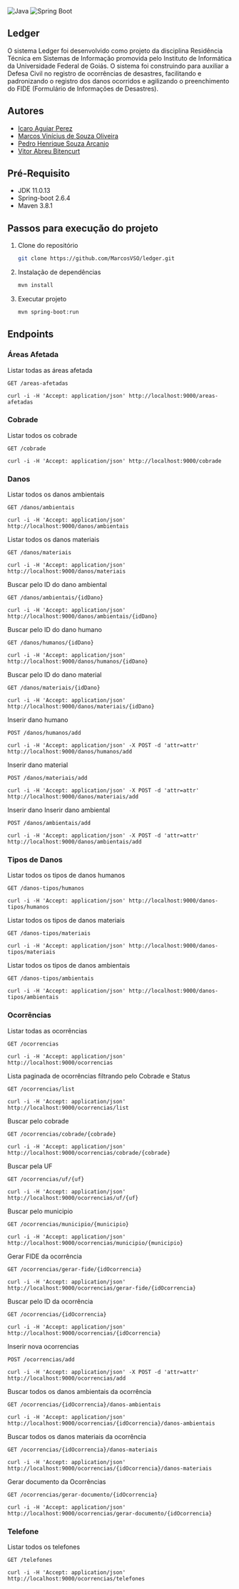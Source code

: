 ![Java](https://img.shields.io/badge/Java-ED8B00?style=for-the-badge&logo=java&logoColor=white) ![Spring Boot](https://img.shields.io/badge/Spring_Boot-F2F4F9?style=for-the-badge&logo=spring-boot)

## Ledger

O sistema Ledger foi desenvolvido como projeto da disciplina Residência Técnica em Sistemas de Informação promovida pelo Instituto de Informática da Universidade Federal de Goiás.
O sistema foi construindo para auxiliar a Defesa Civil no registro de ocorrências de desastres, facilitando e padronizando o registro dos danos ocorridos e agilizando o preenchimento do FIDE (Formulário de Informações de Desastres).

## Autores
- [Icaro Aguiar Perez](https://www.github.com/icaro1508)
- [Marcos Vinícius de Souza Oliveira](https://www.github.com/MarcosVSO)
- [Pedro Henrique Souza Arcanjo](https://www.github.com/pedrohsa1)
- [Vitor Abreu Bitencurt]()

## Pré-Requisito

* JDK 11.0.13
* Spring-boot 2.6.4
* Maven 3.8.1

## Passos para execução do projeto

1. Clone do repositório
   ```sh
   git clone https://github.com/MarcosVSO/ledger.git
   ```
2. Instalação de dependências
   ```sh
   mvn install
   ```
2. Executar projeto
   ```sh
   mvn spring-boot:run
   ```

## Endpoints

### Áreas Afetada

Listar todas as áreas afetada

`GET /areas-afetadas`

    curl -i -H 'Accept: application/json' http://localhost:9000/areas-afetadas

### Cobrade

Listar todos os cobrade

`GET /cobrade`

    curl -i -H 'Accept: application/json' http://localhost:9000/cobrade

### Danos

Listar todos os danos ambientais

`GET /danos/ambientais`

    curl -i -H 'Accept: application/json' http://localhost:9000/danos/ambientais

Listar todos os danos materiais

`GET /danos/materiais`

    curl -i -H 'Accept: application/json' http://localhost:9000/danos/materiais

Buscar pelo ID do dano ambiental

`GET /danos/ambientais/{idDano}`

    curl -i -H 'Accept: application/json' http://localhost:9000/danos/ambientais/{idDano}

Buscar pelo ID do dano humano

`GET /danos/humanos/{idDano}`

    curl -i -H 'Accept: application/json' http://localhost:9000/danos/humanos/{idDano}

Buscar pelo ID do dano material

`GET /danos/materiais/{idDano}`

    curl -i -H 'Accept: application/json' http://localhost:9000/danos/materiais/{idDano}

Inserir dano humano

`POST /danos/humanos/add`

    curl -i -H 'Accept: application/json' -X POST -d 'attr=attr' http://localhost:9000/danos/humanos/add

Inserir dano material

`POST /danos/materiais/add`

    curl -i -H 'Accept: application/json' -X POST -d 'attr=attr' http://localhost:9000/danos/materiais/add

Inserir dano Inserir dano ambiental

`POST /danos/ambientais/add`

    curl -i -H 'Accept: application/json' -X POST -d 'attr=attr' http://localhost:9000/danos/ambientais/add


### Tipos de Danos

Listar todos os tipos de danos humanos

`GET /danos-tipos/humanos`

    curl -i -H 'Accept: application/json' http://localhost:9000/danos-tipos/humanos

Listar todos os tipos de danos materiais

`GET /danos-tipos/materiais`

    curl -i -H 'Accept: application/json' http://localhost:9000/danos-tipos/materiais

Listar todos os tipos de danos ambientais

`GET /danos-tipos/ambientais`

    curl -i -H 'Accept: application/json' http://localhost:9000/danos-tipos/ambientais

### Ocorrências

Listar todas as ocorrências

`GET /ocorrencias`

    curl -i -H 'Accept: application/json' http://localhost:9000/ocorrencias

Lista paginada de ocorrências filtrando pelo Cobrade e Status

`GET /ocorrencias/list`

    curl -i -H 'Accept: application/json' http://localhost:9000/ocorrencias/list

Buscar pelo cobrade

`GET /ocorrencias/cobrade/{cobrade}`

    curl -i -H 'Accept: application/json' http://localhost:9000/ocorrencias/cobrade/{cobrade}

Buscar pela UF

`GET /ocorrencias/uf/{uf}`

    curl -i -H 'Accept: application/json' http://localhost:9000/ocorrencias/uf/{uf}

Buscar pelo municipio

`GET /ocorrencias/municipio/{municipio}`

	curl -i -H 'Accept: application/json' http://localhost:9000/ocorrencias/municipio/{municipio}
	
Gerar FIDE da ocorrência

`GET /ocorrencias/gerar-fide/{idOcorrencia}`

    curl -i -H 'Accept: application/json' http://localhost:9000/ocorrencias/gerar-fide/{idOcorrencia}

Buscar pelo ID da ocorrência

`GET /ocorrencias/{idOcorrencia}`

    curl -i -H 'Accept: application/json' http://localhost:9000/ocorrencias/{idOcorrencia}

Inserir nova ocorrencias

`POST /ocorrencias/add`

	curl -i -H 'Accept: application/json' -X POST -d 'attr=attr' http://localhost:9000/ocorrencias/add
	
Buscar todos os danos ambientais da ocorrência

`GET /ocorrencias/{idOcorrencia}/danos-ambientais`

    curl -i -H 'Accept: application/json' http://localhost:9000/ocorrencias/{idOcorrencia}/danos-ambientais

Buscar todos os danos materiais da ocorrência

`GET /ocorrencias/{idOcorrencia}/danos-materiais`

    curl -i -H 'Accept: application/json' http://localhost:9000/ocorrencias/{idOcorrencia}/danos-materiais

Gerar documento da Ocorrências

`GET /ocorrencias/gerar-documento/{idOcorrencia}`

    curl -i -H 'Accept: application/json' http://localhost:9000/ocorrencias/gerar-documento/{idOcorrencia}

### Telefone

Listar todos os telefones

`GET /telefones`

    curl -i -H 'Accept: application/json' http://localhost:9000/ocorrencias/telefones

